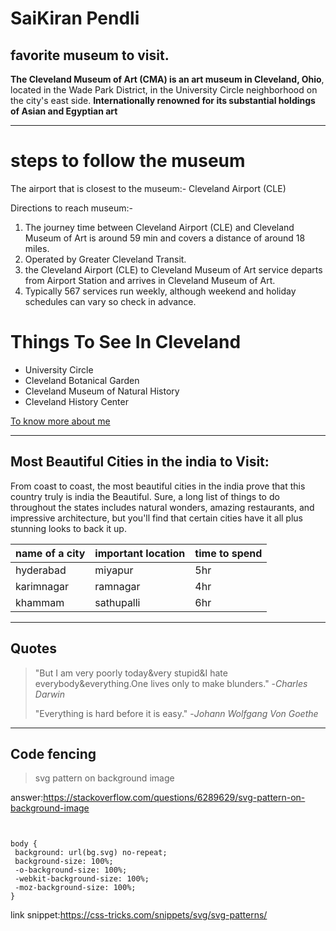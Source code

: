 # SaiKiran Pendli

##  favorite museum to visit. 

**The Cleveland Museum of Art (CMA) is an art museum in Cleveland, Ohio**, located in the Wade Park District, in the University Circle neighborhood on the city's east side. **Internationally renowned for its substantial holdings of Asian and Egyptian art** 

---

# steps to follow the museum
The airport that is closest to the museum:- Cleveland Airport (CLE)

Directions to reach museum:-
1. The journey time between Cleveland Airport (CLE) and Cleveland Museum of Art is around 59 min and covers a distance of around 18 miles.
2. Operated by Greater Cleveland Transit.
3. the Cleveland Airport (CLE) to Cleveland Museum of Art service departs from Airport Station and arrives in Cleveland Museum of Art. 
4. Typically 567 services run weekly, although weekend and holiday schedules can vary so check in advance.

# Things To See In Cleveland
* University Circle
* Cleveland Botanical Garden
* Cleveland Museum of Natural History
* Cleveland History Center

[To know more about me](https://github.com/saikpend/Pendli_assignment02/blob/main/AboutMe.md)

---

## Most Beautiful Cities in the india to Visit:

From coast to coast, the most beautiful cities in the india prove that this country truly is india the Beautiful. Sure, a long list of things to do throughout the states includes natural wonders, amazing restaurants, and impressive architecture, but you'll find that certain cities have it all plus stunning looks to back it up.

 |name of a city|important location|time to spend|
 | --- | --- | --- |
 |hyderabad |miyapur|5hr|
 |karimnagar|ramnagar|4hr|
 |khammam   |sathupalli|6hr|
 
 ***
 
 ## Quotes

 >"But I am very poorly today&very stupid&I hate everybody&everything.One lives only to make blunders." -*Charles Darwin*
 >
 >"Everything is hard before it is easy." -*Johann Wolfgang Von Goethe*

 ----

 ## Code fencing

 >svg pattern on background image

 answer:<https://stackoverflow.com/questions/6289629/svg-pattern-on-background-image>
 
 ```


 body {
  background: url(bg.svg) no-repeat;
  background-size: 100%;
  -o-background-size: 100%;
  -webkit-background-size: 100%;
  -moz-background-size: 100%;
} 

```

link snippet:<https://css-tricks.com/snippets/svg/svg-patterns/>
